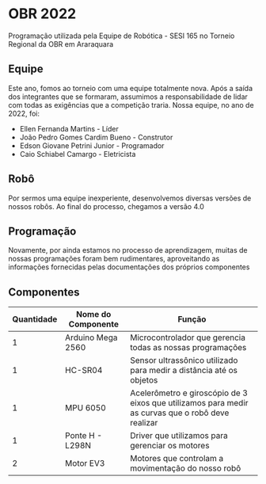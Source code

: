 # OBR 2022
Programação utilizada pela Equipe de Robótica - SESI 165 no Torneio Regional da OBR em Araraquara

## Equipe
Este ano, fomos ao torneio com uma equipe totalmente nova. Após a saída dos integrantes que se formaram, assumimos a responsabilidade de lidar com todas as exigências que a competição traria.
Nossa equipe, no ano de 2022, foi:
- Ellen Fernanda Martins - Líder
- João Pedro Gomes Cardim Bueno - Construtor
- Edson Giovane Petrini Junior - Programador
- Caio Schiabel Camargo - Eletricista

## Robô
Por sermos uma equipe inexperiente, desenvolvemos diversas versões de nossos robôs. Ao final do processo, chegamos a versão 4.0

## Programação
Novamente, por ainda estamos no processo de aprendizagem, muitas de nossas programações foram bem rudimentares, aproveitando as informações fornecidas pelas documentações dos próprios componentes

## Componentes
| Quantidade | Nome do Componente | Função                                                                                            |
|------------|--------------------|---------------------------------------------------------------------------------------------------|
| 1          | Arduino Mega 2560  | Microcontrolador que gerencia todas as nossas programações                                        |
| 1          | HC-SR04            | Sensor ultrassônico utilizado para medir a distância até os objetos                               |
| 1          | MPU 6050           | Acelerômetro e giroscópio de 3 eixos que utilizamos para medir as curvas que o robô deve realizar |
| 1          | Ponte H - L298N    | Driver que utilizamos para gerenciar os motores                                                   |
| 2          | Motor EV3          | Motores que controlam a movimentação do nosso robô                                                |

